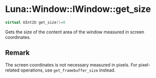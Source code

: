 # Luna::Window::IWindow::get_size

```c++
virtual UInt2U get_size()=0
```

Gets the size of the content area of the window measured in screen coordinates. 



## Remark
The screen coordinates is not necessary measured in pixels. For pixel-related operations, use `get_framebuffer_size` instead. 

